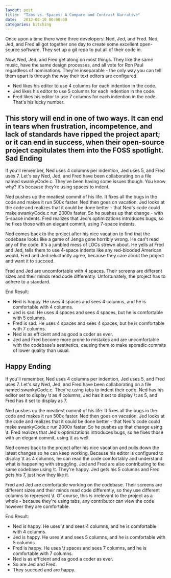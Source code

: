 ```yaml
---
layout: post
title:  "Tabs vs. Spaces: A Compare and Contrast Narrative"
date:   2012-08-10 00:00:00
categories: bitching
---
```


Once upon a time there were three developers: Ned, Jed, and Fred. Ned, Jed, and Fred all got together one day to create some excellent open-source software. They set up a git repo to put all of their code in.

Now, Ned, Jed, and Fred get along on most things. They like the same music, have the same design processes, and all vote for Ron Paul regardless of nominations. They're inseparable - the only way you can tell them apart is through the way their text editors are configured.

* Ned likes his editor to use 4 columns for each indention in the code.
* Jed likes his editor to use 5 columns for each indention in the code.
* Fred likes his editor to use 7 columns for each indention in the code. That's his lucky number.

This story will end in one of two ways. It can end in tears when frustration, incompetence, and lack of standards have ripped the project apart; or it can end in success, when their open-source project capitulates them into the FOSS spotlight.
Sad Ending
-

If you'll remember, Ned uses 4 columns per indention, Jed uses 5, and Fred uses 7. Let's say Ned, Jed, and Fred have been collaborating on a file named swankyCode.c. They've been having some issues though. You know why? It's because they're using spaces to indent.

Ned pushes up the meatiest commit of his life. It fixes all the bugs in the code and makes it run 500x faster. Ned then goes on vacation. Jed looks at the code and realizes that it could be done better - that Ned's code could make swankyCode.c run 2000x faster. So he pushes up that change - with 5-space indents. Fred realizes that Jed's optimizations introduces bugs, so he fixes those with an elegant commit, using 7-space indents.

Ned comes back to the project after his nice vacation to find that the codebase looks like a game of Jenga gone horribly wrong. He can't read any of the code. It's a jumbled mess of LOCs strewn about. He yells at Fred and Jed, tells them to use 4-space indents like any red-blooded American would. Fred and Jed reluctantly agree, because they care about the project and want it to succeed.

Fred and Jed are uncomfortable with 4 spaces. Their screens are different sizes and their minds read code differently. Unfortunately, the project has to adhere to a standard.

End Result:

* Ned is happy. He uses 4 spaces and sees 4 columns, and he is comfortable with 4 columns.
* Jed is sad. He uses 4 spaces and sees 4 spaces, but he is comfortable with 5 columns.
* Fred is sad. He uses 4 spaces and sees 4 spaces, but he is comfortable with 7 columns.
* Ned is as efficient and as good a coder as ever.
* Jed and Fred become more prone to mistakes and are uncomfortable with the codebase's aesthetics, causing them to make sporadic commits of lower quality than usual.

Happy Ending
-

If you'll remember, Ned uses 4 columns per indention, Jed uses 5, and Fred uses 7. Let's say Ned, Jed, and Fred have been collaborating on a file named swankyCode.c. They're using tabs to indent their code. Ned has his editor set to display \t as 4 columns, Jed has it set to display \t as 5, and Fred has it set to display as 7.

Ned pushes up the meatiest commit of his life. It fixes all the bugs in the code and makes it run 500x faster. Ned then goes on vacation. Jed looks at the code and realizes that it could be done better - that Ned's code could make swankyCode.c run 2000x faster. So he pushes up that change using \t. Fred realizes that Jed's optimizations introduces bugs, so he fixes those with an elegant commit, using \t as well.

Ned comes back to the project after his nice vacation and pulls down the latest changes so he can keep working. Because his editor is configured to display \t as 4 columns, he can read the code comfortably and understand what is happening with struggling. Jed and Fred are also contributing to the same codebase using \t. They're happy. Jed gets his 5 columns and Fred gets his 7, just how they like it.

Fred and Jed are comfortable working on the codebase. Their screens are different sizes and their minds read code differently, so they use different columns to represent \t. Of course, this is irrelevant to the project as a whole - because they're using tabs, any contributor can view the code however they are comfortable.

End Result:

* Ned is happy. He uses \t and sees 4 columns, and he is comfortable with 4 columns.
* Jed is happy. He uses \t and sees 5 columns, and he is comfortable with 5 columns.
* Fred is happy. He uses \t spaces and sees 7 columns, and he is comfortable with 7 columns.
* Ned is as efficient and as good a coder as ever.
* So are Jed and Fred.
* They succeed and are happy.

